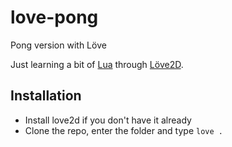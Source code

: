 # love-pong
Pong version with Löve

Just learning a bit of [Lua](https://www.lua.org/) through [Löve2D](https://love2d.org/).

## Installation

- Install love2d if you don't have it already
- Clone the repo, enter the folder and type `love .`
